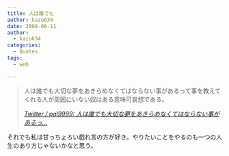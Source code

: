 ```yaml
---
title: 人は誰でも
author: kazu634
date: 2008-06-11
author:
  - kazu634
categories:
  - Quotes
tags:
  - web

---
```

<div class="section">
<blockquote title="Twitter / pal9999" cite="http://twitter.com/pal9999/statuses/832193220">
<p>
      人は誰でも大切な夢をあきらめなくてはならない事があるって事を教えてくれる人が周囲にいない奴はある意味可哀想である。
</p>
    
<p>
<cite><a href="http://twitter.com/pal9999/statuses/832193220" onclick="__gaTracker('send', 'event', 'outbound-article', 'http://twitter.com/pal9999/statuses/832193220', 'Twitter / pal9999: 人は誰でも大切な夢をあきらめなくてはならない事があるっ&#8230;');" target="_blank">Twitter / pal9999: 人は誰でも大切な夢をあきらめなくてはならない事があるっ&#8230;</a></cite>
</p>
</blockquote>
  
<p>
    それでも私は甘っちょろい戯れ言の方が好き。やりたいことをやるのも一つの人生のあり方じゃないかなと思う。
</p>
</div>

